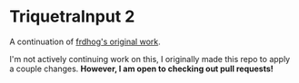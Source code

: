 # TriquetraInput 2
A continuation of [frdhog's original work](https://vtolvr-mods.com/mod/twr27qgs/).

I'm not actively continuing work on this, I originally made this repo to apply a couple changes. **However, I am open to checking out pull requests!**
